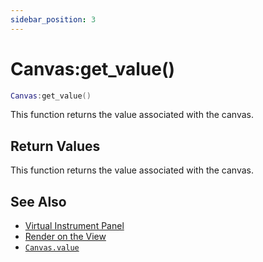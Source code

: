 ```yaml
---
sidebar_position: 3
---
```


# Canvas:get_value()
```lua
Canvas:get_value()
```
This function returns the value associated with the canvas.


## Return Values
This function returns the value associated with the canvas.

## See Also
- [Virtual Instrument Panel](/guide/virtual_instrument_panel)
- [Render on the View](/guide/virtual_instrument_panel#render-on-the-view)
- [`Canvas.value`](/libs/mapper/Canvas/Canvas_value)

